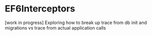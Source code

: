 EF6Interceptors
===============

[work in progress] Exploring how to break up trace from db init and migrations vs trace from actual application calls

